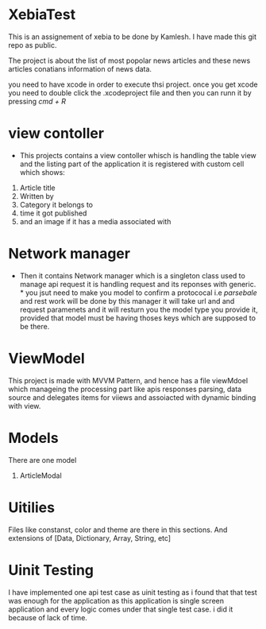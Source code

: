# XebiaTest
This is an assignement of xebia to be done by Kamlesh. I have made this git repo as public.

The project is about the list of most popolar news articles and these news articles conatians information of news data.


you need to have xcode in order to execute thsi project. once you get xcode you need to double click the .xcodeproject file and then you can runn it by pressing *cmd + R*


# view contoller
* This projects contains a view contoller whisch is handling the table view and the listing part of the application it is registered with custom cell which shows:
1. Article title
2. Written by
3. Category it belongs to
4. time it got published
6. and an image if it has a media associated with

#  Network manager
* Then it contains Network manager which is a singleton class used to manage api request it is handling request and its reponses with generic. 
      * you jsut need to make you model to confirm a protococal i.e *parsebale* and rest work will be done by this manager it will take url and and request paramenets and it will resturn you the model type you provide it, provided that model must be having thoses keys which are supposed to be there.

# ViewModel
This project is made with MVVM Pattern, and hence has a file viewMdoel which manageing the processing part like apis responses parsing, data source and delegates items for viiews and assoiacted with dynamic binding with view.

# Models
There are one model
1. ArticleModal


# Uitilies 
Files like constanst, color and theme  are there in this sections. And extensions of [Data, Dictionary, Array, String, etc]

# Uinit Testing 
I have implemented one api test case as uinit testing as i found that that test was enough for the application as this application is  single screen application and every logic comes under that single test case. i did it because of lack of time.  




